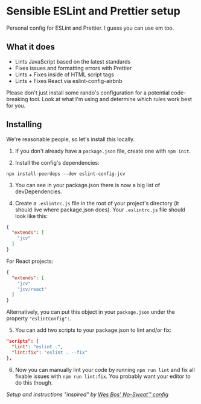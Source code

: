 # Sensible ESLint and Prettier setup
Personal config for ESLint and Prettier. I guess you can use em too.

## What it does
* Lints JavaScript based on the latest standards
* Fixes issues and formatting errors with Prettier
* Lints + Fixes inside of HTML script tags
* Lints + Fixes React via eslint-config-airbnb

Please don't just install some rando's configuration for a potential code-breaking tool. Look at what I'm using and determine which rules work best for you.

## Installing
We're reasonable people, so let's install this locally.

1. If you don't already have a `package.json` file, create one with `npm init`.

2. Install the config's dependencies:

```
npx install-peerdeps --dev eslint-config-jcv
```

3. You can see in your package.json there is now a big list of devDependencies.

4. Create a `.eslintrc.js` file in the root of your project's directory (it should live where package.json does). Your `.eslintrc.js` file should look like this:

```json
{
  "extends": [
    "jcv"
  ]
}
```

For React projects:
```json
{
  "extends": [
    "jcv"
    "jcv/react"
  ]
}
```

Alternatively, you can put this object in your `package.json` under the property `"eslintConfig":`.

5. You can add two scripts to your package.json to lint and/or fix:

```json
"scripts": {
  "lint": "eslint .",
  "lint:fix": "eslint . --fix"
},
```

6. Now you can manually lint your code by running `npm run lint` and fix all fixable issues with `npm run lint:fix`. You probably want your editor to do this though.


_Setup and instructions "inspired" by [Wes Bos' No-Sweat™ config](https://github.com/wesbos/eslint-config-wesbos/)_